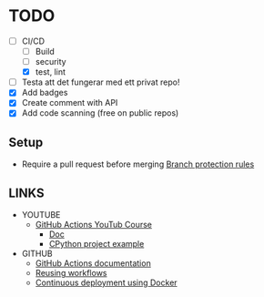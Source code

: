 # TODO

- [ ] CI/CD
  - [ ] Build
  - [ ] security
  - [x] test, lint
- [ ] Testa att det fungerar med ett privat repo!
- [x] Add badges
- [x] Create comment with API
- [x] Add code scanning (free on public repos)

## Setup
  
- Require a pull request before merging [Branch protection rules](https://github.com/ropaolle/actions/settings/branch_protection_rules)

## LINKS

- YOUTUBE
  - [GitHub Actions YouTub Course](https://www.youtube.com/playlist?list=PLArH6NjfKsUhvGHrpag7SuPumMzQRhUKY)
    - [Doc](https://github.com/Link-/ci-cd-intro)
    - [CPython project example](https://github.com/python/cpython/tree/main/.github/workflows)
- GITHUB
  - [GitHub Actions documentation](https://docs.github.com/en/actions)
  - [Reusing workflows](https://docs.github.com/en/actions/using-workflows/reusing-workflows)
  - [Continuous deployment using Docker](https://levelup.gitconnected.com/automated-deployment-using-docker-github-actions-and-webhooks-54018fc12e32)

